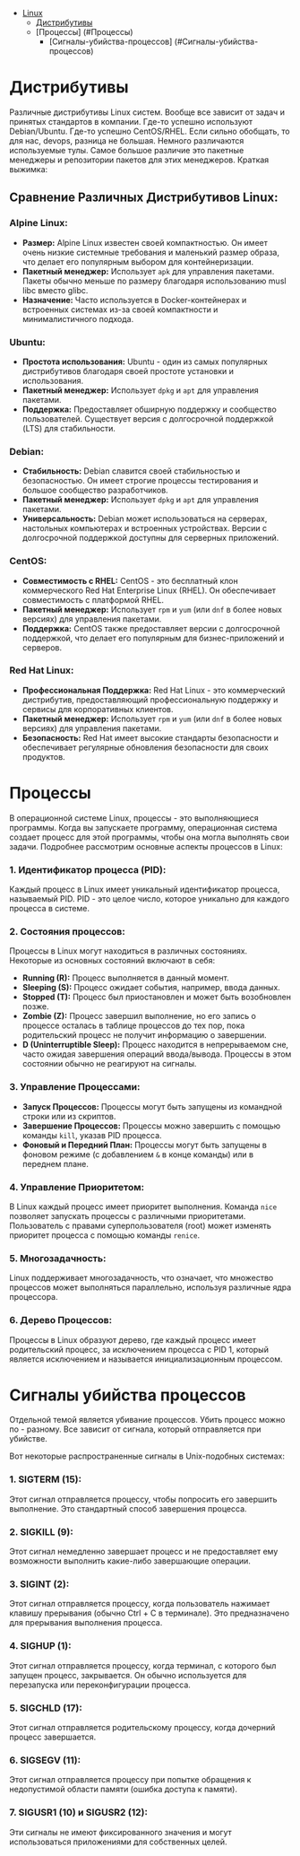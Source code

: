 
- [Linux](#linux)
  - [Дистрибутивы](#Дистрибутивы)
  - [Процессы] (#Процессы)
    - [Сигналы-убийства-процессов] (#Сигналы-убийства-процессов)

# Дистрибутивы

Различные дистрибутивы Linux систем. Вообще все зависит от задач и принятых стандартов в компании. Где-то успешно используют Debian/Ubuntu. Где-то успешно CentOS/RHEL.
Если сильно обобщать, то для нас, devops, разница не большая. 
Немного различаются используемые тулы. Самое большое различие это пакетные менеджеры и репозитории пакетов для этих менеджеров.
Краткая выжимка:

## **Сравнение Различных Дистрибутивов Linux:**

### **Alpine Linux:**
- **Размер:** Alpine Linux известен своей компактностью. Он имеет очень низкие системные требования и маленький размер образа, что делает его популярным выбором для контейнеризации.
- **Пакетный менеджер:** Использует `apk` для управления пакетами. Пакеты обычно меньше по размеру благодаря использованию musl libc вместо glibc.
- **Назначение:** Часто используется в Docker-контейнерах и встроенных системах из-за своей компактности и минималистичного подхода.

### **Ubuntu:**
- **Простота использования:** Ubuntu - один из самых популярных дистрибутивов благодаря своей простоте установки и использования.
- **Пакетный менеджер:** Использует `dpkg` и `apt` для управления пакетами.
- **Поддержка:** Предоставляет обширную поддержку и сообщество пользователей. Существует версия с долгосрочной поддержкой (LTS) для стабильности.

### **Debian:**
- **Стабильность:** Debian славится своей стабильностью и безопасностью. Он имеет строгие процессы тестирования и большое сообщество разработчиков.
- **Пакетный менеджер:** Использует `dpkg` и `apt` для управления пакетами.
- **Универсальность:** Debian может использоваться на серверах, настольных компьютерах и встроенных устройствах. Версии с долгосрочной поддержкой доступны для серверных приложений.

### **CentOS:**
- **Совместимость с RHEL:** CentOS - это бесплатный клон коммерческого Red Hat Enterprise Linux (RHEL). Он обеспечивает совместимость с платформой RHEL.
- **Пакетный менеджер:** Использует `rpm` и `yum` (или `dnf` в более новых версиях) для управления пакетами.
- **Поддержка:** CentOS также предоставляет версии с долгосрочной поддержкой, что делает его популярным для бизнес-приложений и серверов.

### **Red Hat Linux:**
- **Профессиональная Поддержка:** Red Hat Linux - это коммерческий дистрибутив, предоставляющий профессиональную поддержку и сервисы для корпоративных клиентов.
- **Пакетный менеджер:** Использует `rpm` и `yum` (или `dnf` в более новых версиях) для управления пакетами.
- **Безопасность:** Red Hat имеет высокие стандарты безопасности и обеспечивает регулярные обновления безопасности для своих продуктов.

# Процессы

В операционной системе Linux, процессы - это выполняющиеся программы. Когда вы запускаете программу, операционная система создает процесс для этой программы, чтобы она могла выполнять свои задачи. Подробнее рассмотрим основные аспекты процессов в Linux:

### 1. **Идентификатор процесса (PID):**
Каждый процесс в Linux имеет уникальный идентификатор процесса, называемый PID. PID - это целое число, которое уникально для каждого процесса в системе.

### 2. **Состояния процессов:**
Процессы в Linux могут находиться в различных состояниях. Некоторые из основных состояний включают в себя:
   - **Running (R):** Процесс выполняется в данный момент.
   - **Sleeping (S):** Процесс ожидает события, например, ввода данных.
   - **Stopped (T):** Процесс был приостановлен и может быть возобновлен позже.
   - **Zombie (Z):** Процесс завершил выполнение, но его запись о процессе осталась в таблице процессов до тех пор, пока родительский процесс не получит информацию о завершении.
   - **D (Uninterruptible Sleep):** Процесс находится в непрерываемом сне, часто ожидая завершения операций ввода/вывода. Процессы в этом состоянии обычно не реагируют на сигналы.

### 3. **Управление Процессами:**
   - **Запуск Процессов:** Процессы могут быть запущены из командной строки или из скриптов.
   - **Завершение Процессов:** Процессы можно завершить с помощью команды `kill`, указав PID процесса.
   - **Фоновый и Передний План:** Процессы могут быть запущены в фоновом режиме (с добавлением `&` в конце команды) или в переднем плане.

### 4. **Управление Приоритетом:**
В Linux каждый процесс имеет приоритет выполнения. Команда `nice` позволяет запускать процессы с различными приоритетами. Пользователь с правами суперпользователя (root) может изменять приоритет процесса с помощью команды `renice`.

### 5. **Многозадачность:**
Linux поддерживает многозадачность, что означает, что множество процессов может выполняться параллельно, используя различные ядра процессора.

### 6. **Дерево Процессов:**
Процессы в Linux образуют дерево, где каждый процесс имеет родительский процесс, за исключением процесса с PID 1, который является исключением и называется инициализационным процессом.

# Сигналы убийства процессов

Отдельной темой является убивание процессов. Убить процесс можно по - разному. Все зависит от сигнала, который отправляется при убийстве.

Вот некоторые распространенные сигналы в Unix-подобных системах:

### 1. **SIGTERM (15):**
Этот сигнал отправляется процессу, чтобы попросить его завершить выполнение. Это стандартный способ завершения процесса.

### 2. **SIGKILL (9):**
Этот сигнал немедленно завершает процесс и не предоставляет ему возможности выполнить какие-либо завершающие операции.

### 3. **SIGINT (2):**
Этот сигнал отправляется процессу, когда пользователь нажимает клавишу прерывания (обычно Ctrl + C в терминале). Это предназначено для прерывания выполнения процесса.

### 4. **SIGHUP (1):**
Этот сигнал отправляется процессу, когда терминал, с которого был запущен процесс, закрывается. Он обычно используется для перезапуска или переконфигурации процесса.

### 5. **SIGCHLD (17):**
Этот сигнал отправляется родительскому процессу, когда дочерний процесс завершается.

### 6. **SIGSEGV (11):**
Этот сигнал отправляется процессу при попытке обращения к недопустимой области памяти (ошибка доступа к памяти).

### 7. **SIGUSR1 (10) и SIGUSR2 (12):**
Эти сигналы не имеют фиксированного значения и могут использоваться приложениями для собственных целей.